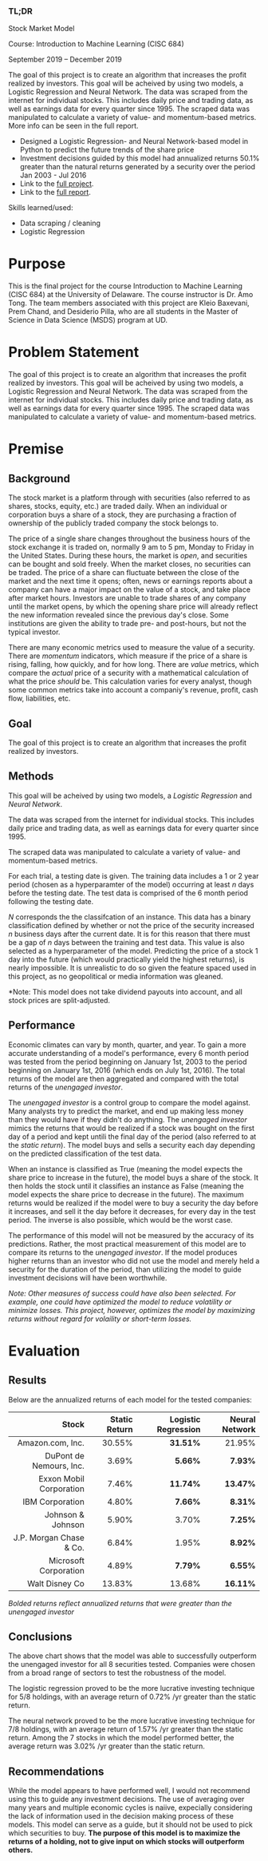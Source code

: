 ### TL;DR
Stock Market Model

Course: Introduction to Machine Learning (CISC 684)

September 2019 – December 2019

The goal of this project is to create an algorithm that increases the profit realized by investors. This goal will be acheived by using two models, a Logistic Regression and Neural Network. The data was scraped from the internet for individual stocks. This includes daily price and trading data, as well as earnings data for every quarter since 1995. The scraped data was manipulated to calculate a variety of value- and momentum-based metrics. More info can be seen in the full report.

 * Designed a Logistic Regression- and Neural Network-based model in Python to predict the future trends of the share price
 * Investment decisions guided by this model had annualized returns 50.1% greater than the natural returns generated by a security over the period Jan 2003 - Jul 2016
 * Link to the [full project](https://github.com/DesiPilla/stock-market-model).
 * Link to the [full report](report/).

Skills learned/used:
 * Data scraping / cleaning
 * Logistic Regression



# Purpose

This is the final project for the course Introduction to Machine Learning (CISC 684) at the University of Delaware. The course instructor is Dr. Amo Tong. The team members associated with this project are Kleio Baxevani, Prem Chand, and Desiderio Pilla, who are all students in the Master of Science in Data Science (MSDS) program at UD.

# Problem Statement
The goal of this project is to create an algorithm that increases the profit realized by investors. This goal will be acheived by using two models, a Logistic Regression and Neural Network. The data was scraped from the internet for individual stocks. This includes daily price and trading data, as well as earnings data for every quarter since 1995. The scraped data was manipulated to calculate a variety of value- and momentum-based metrics.


# Premise

## Background

The stock market is a platform through with securities (also referred to as shares, stocks, equity, etc.) are traded daily. When an individual or corporation buys a share of a stock, they are purchasing a fraction of ownership of the publicly traded company the stock belongs to. 

The price of a single share changes throughout the business hours of the stock exchange it is traded on, normally 9 am to 5 pm, Monday to Friday in the United States. During these hours, the market is *open*, and securities can be bought and sold freely. When the market closes, no securities can be traded. The price of a share can fluctuate between the close of the market and the next time it opens; often, news or earnings reports about a company can have a major impact on the value of a stock, and take place after market hours. Investors are unable to trade shares of any company until the market opens, by which the opening share price will already reflect the new information revealed since the previous day's close. Some institutions are given the ability to trade pre- and post-hours, but not the typical investor.

There are many economic metrics used to measure the value of a security. There are *momentum* indicators, which measure if the price of a share is rising, falling, how quickly, and for how long. There are *value* metrics, which compare the *actual* price of a security with a mathematical calculation of what the price *should* be. This calculation varies for every analyst, though some common metrics take into account a companiy's revenue, profit, cash flow, liabilities, etc.


## Goal

The goal of this project is to create an algorithm that increases the profit realized by investors. 


## Methods

This goal will be acheived by using two models, a *Logistic Regression* and *Neural Network*.

The data was scraped from the internet for individual stocks. This includes daily price and trading data, as well as earnings data for every quarter since 1995.

The scraped data was manipulated to calculate a variety of value- and momentum-based metrics.

For each trial, a testing date is given. The training data includes a 1 or 2 year period (chosen as a hyperparamter of the model) occurring at least *n* days before the testing date. The test data is comprised of the 6 month period following the testing date.

*N* corresponds the the classifcation of an instance. This data has a binary classification defined by whether or not the price of the security increased *n* business days after the current date. It is for this reason that there must be a gap of *n* days between the training and test data. This value is also selected as a hyperparameter of the model. Predicting the price of a stock 1 day into the future (which would practically yield the highest returns), is nearly impossible. It is unrealistic to do so given the feature spaced used in this project, as no geopolitical or media information was gleaned.

*Note: This model does not take dividend payouts into account, and all stock prices are split-adjusted.


## Performance

Economic climates can vary by month, quarter, and year. To gain a more accurate understanding of a model's performance, every 6 month period was tested from the period beginning on January 1st, 2003 to the period beginning on January 1st, 2016 (which ends on July 1st, 2016). The total returns of the model are then aggregated and compared with the total returns of the *unengaged investor*.

The *unengaged investor* is a control group to compare the model against. Many analysts try to predict the market, and end up making less money than they would have if they didn't do anything. The *unengaged investor* mimics the returns that would be realized if a stock was bought on the first day of a period and kept untili the final day of the period (also referred to at the *static return*). The model buys and sells a security each day depending on the predicted classification of the test data. 

When an instance is classified as True (meaning the model expects the share price to increase in the future), the model buys a share of the stock. It then holds the stock until it classifies an instance as False (meaning the model expects the share price to decrease in the future). The maximum returns would be realized if the model were to buy a security the day before it increases, and sell it the day before it decreases, for every day in the test period. The inverse is also possible, which would be the worst case.

The performance of this model will not be measured by the accuracy of its predictions. Rather, the most practical measurement of this model are to compare its returns to the *unengaged investor*. If the model produces higher returns than an investor who did not use the model and merely held a security for the duration of the period, than utilizing the model to guide investment decisions will have been worthwhile.

*Note: Other measures of success could have also been selected. For example, one could have optimized the model to reduce volatility or minimize losses. This project, however, optimizes the model by maximizing returns without regard for volaility or short-term losses.*



# Evaluation

## Results

Below are the annualized returns of each model for the tested companies:

|Stock                   |Static Return|Logistic Regression|Neural Network|
|-----------------------:|------------:|------------------:|-------------:|
|Amazon.com, Inc.        |30.55%       |**31.51%**         |21.95%        |
|DuPont de Nemours, Inc. |3.69%        |**5.66%**          |**7.93%**     |
|Exxon Mobil Corporation |7.46%        |**11.74%**         |**13.47%**    |
|IBM Corporation         |4.80%        |**7.66%**          |**8.31%**     |
|Johnson & Johnson       |5.90%        |3.70%              |**7.25%**     |
|J.P. Morgan Chase & Co. |6.84%        |1.95%              |**8.92%**     |
|Microsoft Corporation   |4.89%        |**7.79%**          |**6.55%**     |
|Walt Disney Co          |13.83%       |13.68%             |**16.11%**    |

*Bolded returns reflect annualized returns that were greater than the unengaged investor*


## Conclusions

The above chart shows that the model was able to successfully outperform the unengaged investor for all 8 securities tested. Companies were chosen from a broad range of sectors to test the robustness of the model.

The logistic regression proved to be the more lucrative investing technique for 5/8 holdings, with an average return of 0.72% /yr greater than the static return.

The neural network proved to be the more lucrative investing technique for 7/8 holdings, with an average return of 1.57% /yr greater than the static return. Among the 7 stocks in which the model performed better, the average return was 3.02% /yr greater than the static return.


## Recommendations

While the model appears to have performed well, I would not recommend using this to guide any investment decisions. The use of averaging over many years and multiple economic cycles is naiive, expecially considering the lack of information used in the decision making process of these models. This model can serve as a guide, but it should not be used to pick which securities to buy. **The purpose of this model is to maximize the returns of a holding, not to give input on which stocks will outperform others.**